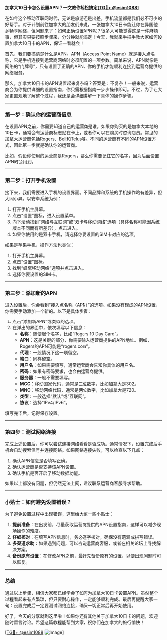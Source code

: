 **加拿大10日卡怎么设置APN？一文教你轻松搞定[[TG💪+ @esim1088](https://t.me/s/esim1088)]**

在如今这个移动互联网时代，无论是旅游还是出差，手机流量都是我们必不可少的好帮手。对于计划前往加拿大的朋友们来说，一张加拿大10日卡能让你在异国他乡畅享网络，但问题来了：如何正确设置APN呢？很多人可能觉得这是一件麻烦事，但其实只要按照步骤来，分分钟就能搞定！今天，我就来手把手教大家如何设置加拿大10日卡的APN，保证一看就会！

首先，我们要搞清楚什么是APN。APN（Access Point Name）就是接入点名称，它是手机连接到运营商网络时必须配置的一项参数。简单来说，APN就像是网络的“门牌号”，只有设置了正确的APN，你的手机才能顺利连接到运营商提供的网络服务。

那么，加拿大10日卡的APN设置起来复杂吗？答案是：不复杂！一般来说，运营商会为你提供详细的设置指南，你只需根据指南一步步操作即可。不过，为了让大家更直观地了解整个过程，我还是会详细讲解一下具体的操作步骤。

---

### 第一步：确认你的运营商信息

在设置APN之前，你需要知道自己的运营商是谁。如果你购买的是加拿大本地的10日卡，通常会有运营商标志贴在卡上，或者你可以在购买时咨询店员。常见的加拿大运营商包括Rogers、Bell和Telus等。不同的运营商有不同的APN设置方式，因此第一步就是确认你的运营商。

比如，假设你使用的运营商是Rogers，那么你需要记住它的名字，因为后面设置APN时会用到。

---

### 第二步：打开手机设置

接下来，我们需要进入手机的设置界面。不同品牌和系统的手机操作略有差异，但大同小异。以安卓系统为例：

1. 打开手机主屏幕。
2. 点击“设置”图标，进入设置菜单。
3. 向下滚动找到“网络与互联网”或“双卡与移动网络”选项（具体名称可能因系统版本不同而有所差异），点击进入。
4. 如果你使用的是双卡手机，请选择你要设置的SIM卡对应的选项。

如果是苹果手机，操作方法也类似：

1. 打开手机主屏幕。
2. 点击“设置”图标。
3. 找到“蜂窝移动网络”选项并点击进入。
4. 选择你要设置的SIM卡。

---

### 第三步：添加新的APN

进入设置后，你会看到“接入点名称（APN）”的选项。如果没有现成的APN设置，你需要手动添加一个新的。以下是具体步骤：

1. 点击“添加新APN”或类似的选项。
2. 在弹出的界面中，依次填写以下信息：
   - **名称**：随便起个名字，比如“Rogers 10 Day Card”。
   - **APN**：这是关键的部分，你需要输入运营商提供的APN地址。例如，Rogers的APN可能是“rogers.com”。
   - **代理**：一般情况下这一项留空。
   - **端口**：同样留空。
   - **用户名**：如果需要填写，通常运营商会告知你具体的用户名。
   - **密码**：如果有密码要求，也会由运营商提供。
   - **服务器**：一般不需要填写。
   - **MCC**：移动国家代码，通常是三位数字，比如加拿大是302。
   - **MNC**：移动网络代码，通常是两位数字，比如加拿大是720。
   - **类型**：一般选择“默认”或“互联网”。
   - **协议**：选择“IPv4/IPv6”。

填写完毕后，记得保存设置。

---

### 第四步：测试网络连接

完成上述设置后，你可以尝试连接网络看看是否成功。通常情况下，设置完成后手机会自动搜索信号并连接网络。如果网络连接失败，可以检查以下几点：

1. 确认APN信息是否填写正确。
2. 确认运营商是否支持该APN设置。
3. 确认手机是否开启了移动数据功能。

如果以上都没有问题，但仍然无法上网，建议联系运营商客服寻求帮助。

---

### 小贴士：如何避免设置错误？

为了避免设置过程中出现错误，这里给大家一些小贴士：

1. **提前准备**：在出发前，尽量获取运营商提供的APN设置指南，这样可以减少现场操作的难度。
2. **仔细核对**：在填写APN信息时，务必逐字核对，确保没有遗漏或拼写错误。
3. **多渠道求助**：如果遇到问题，可以咨询运营商客服，或者在相关论坛上寻找解决方案。
4. **备份原有设置**：在修改APN之前，最好先备份原有的设置，以便出现问题时可以恢复。

---

### 总结

通过以上步骤，相信大家都已经学会了如何为加拿大10日卡设置APN。虽然整个过程看起来有点繁琐，但只要耐心操作，一定能够顺利完成。最后再提醒大家一句：设置完成后一定要测试网络连接，确保一切正常后再开始使用。

好了，今天的分享就到这里啦！如果你还有其他关于加拿大10日卡的问题，欢迎随时留言讨论。希望这篇教程能帮到大家，祝你们在加拿大的旅行愉快！

[[TG💪+ @esim1088](https://t.me/s/esim1088) ![Image](https://i.postimg.cc/4NQfJmqS/Snipaste-2025-05-13-00-14-12.png)]